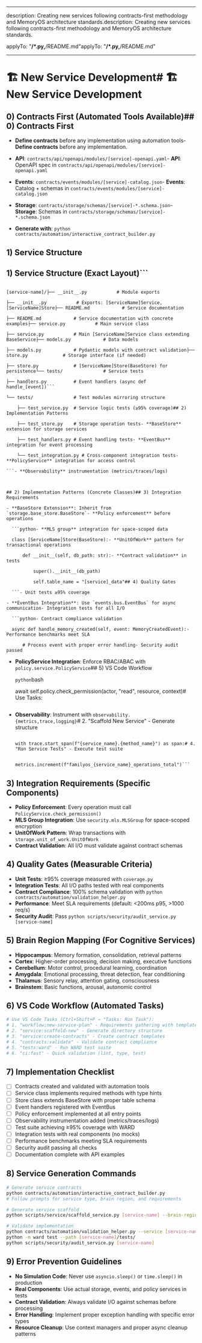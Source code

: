 ------

description: Creating new services following contracts-first methodology and MemoryOS architecture standards.description: Creating new services following contracts-first methodology and MemoryOS architecture standards.

applyTo: "**/*.py,**/README.md"applyTo: "**/*.py,**/README.md"

------

# 🏗️ New Service Development# 🏗️ New Service Development



## 0) Contracts First (Automated Tools Available)## 0) Contracts First

- **Define contracts** before any implementation using automation tools- **Define contracts** before any implementation.

- **API**: `contracts/api/openapi/modules/[service]-openapi.yaml`- **API**: OpenAPI spec in `contracts/api/openapi/modules/[service]-openapi.yaml`

- **Events**: `contracts/events/modules/[service]-catalog.json`- **Events**: Catalog + schemas in `contracts/events/modules/[service]-catalog.json`

- **Storage**: `contracts/storage/schemas/[service]-*.schema.json`- **Storage**: Schemas in `contracts/storage/schemas/[service]-*.schema.json`

- **Generate with**: `python contracts/automation/interactive_contract_builder.py`

## 1) Service Structure

## 1) Service Structure (Exact Layout)```

```[service-name]/

[service-name]/├── __init__.py           # Module exports

├── __init__.py           # Exports: [ServiceName]Service, [ServiceName]Store├── README.md            # Service documentation

├── README.md            # Service documentation with concrete examples├── service.py           # Main service class

├── service.py           # Main [ServiceName]Service class extending BaseService├── models.py            # Data models

├── models.py            # Pydantic models with contract validation├── store.py             # Storage interface (if needed)

├── store.py             # [ServiceName]Store(BaseStore) for persistence└── tests/               # Service tests

├── handlers.py          # Event handlers (async def handle_[event])```

└── tests/               # Test modules mirroring structure

    ├── test_service.py  # Service logic tests (≥95% coverage)## 2) Implementation Patterns

    ├── test_store.py    # Storage operation tests- **BaseStore** extension for storage services

    ├── test_handlers.py # Event handling tests- **EventBus** integration for event processing

    └── test_integration.py # Cross-component integration tests- **PolicyService** integration for access control

```- **Observability** instrumentation (metrics/traces/logs)



## 2) Implementation Patterns (Concrete Classes)## 3) Integration Requirements

- **BaseStore Extension**: Inherit from `storage.base_store.BaseStore`- **Policy enforcement** before operations

  ```python- **MLS group** integration for space-scoped data

  class [ServiceName]Store(BaseStore):- **UnitOfWork** pattern for transactional operations

      def __init__(self, db_path: str):- **Contract validation** in tests

          super().__init__(db_path)

          self.table_name = "[service]_data"## 4) Quality Gates

  ```- Unit tests ≥95% coverage

- **EventBus Integration**: Use `events.bus.EventBus` for async communication- Integration tests for all I/O

  ```python- Contract compliance validation

  async def handle_memory_created(self, event: MemoryCreatedEvent):- Performance benchmarks meet SLA

      # Process event with proper error handling- Security audit passed

  ```

- **PolicyService Integration**: Enforce RBAC/ABAC with `policy.service.PolicyService`## 5) VS Code Workflow

  ```python```bash

  await self.policy.check_permission(actor, "read", resource, context)# Use Tasks:

  ```# 1. "Plan New Service" - Requirements gathering

- **Observability**: Instrument with `observability.{metrics,trace,logging}`# 2. "Scaffold New Service" - Generate structure

  ```python# 3. "Validate Contracts" - Check compliance

  with trace.start_span(f"{service_name}.{method_name}") as span:# 4. "Run Service Tests" - Execute test suite

      metrics.increment(f"familyos_{service_name}_operations_total")```
  ```

## 3) Integration Requirements (Specific Components)
- **Policy Enforcement**: Every operation must call `PolicyService.check_permission()`
- **MLS Group Integration**: Use `security.mls.MLSGroup` for space-scoped encryption
- **UnitOfWork Pattern**: Wrap transactions with `storage.unit_of_work.UnitOfWork`
- **Contract Validation**: All I/O must validate against contract schemas

## 4) Quality Gates (Measurable Criteria)
- **Unit Tests**: ≥95% coverage measured with `coverage.py`
- **Integration Tests**: All I/O paths tested with real components
- **Contract Compliance**: 100% schema validation with `python contracts/automation/validation_helper.py`
- **Performance**: Meet SLA requirements (default: <200ms p95, >1000 req/s)
- **Security Audit**: Pass `python scripts/security/audit_service.py [service-name]`

## 5) Brain Region Mapping (For Cognitive Services)
- **Hippocampus**: Memory formation, consolidation, retrieval patterns
- **Cortex**: Higher-order processing, decision making, executive functions
- **Cerebellum**: Motor control, procedural learning, coordination
- **Amygdala**: Emotional processing, threat detection, fear conditioning
- **Thalamus**: Sensory relay, attention gating, consciousness
- **Brainstem**: Basic functions, arousal, autonomic control

## 6) VS Code Workflow (Automated Tasks)
```bash
# Use VS Code Tasks (Ctrl+Shift+P → "Tasks: Run Task"):
# 1. "workflow:new-service-plan" - Requirements gathering with templates
# 2. "service:scaffold-new" - Generate directory structure
# 3. "service:create-contracts" - Create contract templates
# 4. "contracts:validate" - Validate contract compliance
# 5. "tests:ward" - Run WARD test suite
# 6. "ci:fast" - Quick validation (lint, type, test)
```

## 7) Implementation Checklist
- [ ] Contracts created and validated with automation tools
- [ ] Service class implements required methods with type hints
- [ ] Store class extends BaseStore with proper table schema
- [ ] Event handlers registered with EventBus
- [ ] Policy enforcement implemented at all entry points
- [ ] Observability instrumentation added (metrics/traces/logs)
- [ ] Test suite achieving ≥95% coverage with WARD
- [ ] Integration tests with real components (no mocks)
- [ ] Performance benchmarks meeting SLA requirements
- [ ] Security audit passing all checks
- [ ] Documentation complete with API examples

## 8) Service Generation Commands
```bash
# Generate service contracts
python contracts/automation/interactive_contract_builder.py
# Follow prompts for service type, brain region, and requirements

# Generate service scaffold
python scripts/service/scaffold_service.py [service-name] --brain-region [region]

# Validate implementation
python contracts/automation/validation_helper.py --service [service-name]
python -m ward test --path [service-name]/tests/
python scripts/security/audit_service.py [service-name]
```

## 9) Error Prevention Guidelines
- **No Simulation Code**: Never use `asyncio.sleep()` or `time.sleep()` in production
- **Real Components**: Use actual storage, events, and policy services in tests
- **Contract Validation**: Always validate I/O against schemas before processing
- **Error Handling**: Implement proper exception handling with specific error types
- **Resource Cleanup**: Use context managers and proper async cleanup patterns
